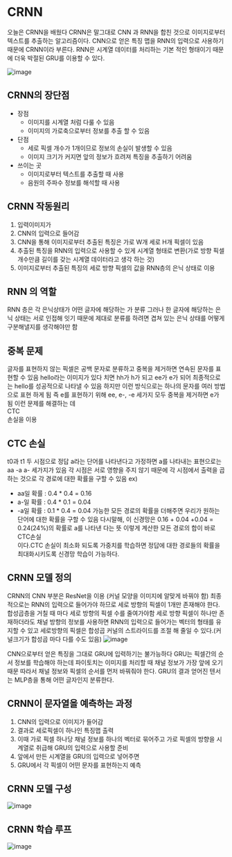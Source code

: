 # CRNN

오늘은 CRNN을 배웠다 CRNN은 말그대로 CNN 과 RNN을 합친 것으로 이미지로부터 텍스트를 추출하는 알고리즘이다.
CNN으로 얻은 특징 맵을 RNN의 입력으로 사용하기 때문에 CRNN이라 부른다. RNN은 시계열 데이터를 처리하는 기본
적인 형태이기 때문에 더욱 박절된 GRU를 이용할 수 있다.

![image](https://user-images.githubusercontent.com/115385678/214508487-f1c003f7-4232-4d29-943e-7ad93d1ffe8c.png)

## CRNN의 장단점

* 장점
  * 이미지를 시계열 처럼 다룰 수 있음
  * 이미지의 가로축으로부터 정보를 추출 할 수 있음
* 단점
  * 세로 픽셀 개수가 1개이므로 정보의 손실이 발생할 수 있음
  * 이미지 크기가 커지면 앞의 정보가 흐려져 특징을 추출하기 어려움
* 쓰이는 곳
  * 이미지로부터 텍스트를 추출할 때 사용
  * 음원의 주파수 정보를 해석할 때 사용   

## CRNN 작동원리

1. 입력이미지가
2. CNN의 입력으로 들어감
3. CNN을 통해 이미지로부터 추출된 특징은 가로 W개 세로 H개 픽셀이 있음
4. 추출된 특징을 RNN의 입력으로 사용할 수 있게 시계열 형태로 변환(가로 방향 픽셀 개수만큼 길이를 갖는 시계열 데이터라고 생각 하는 것)
5. 이미지로부터 추출된 특징의 세로 방향 픽셀의 값을 RNN층의 은닉 상태로 이용


## RNN 의 역할 

RNN 층은 각 은닉상태가 어떤 글자에 해당하는 가 분류
그러나 한 글자에 해당하는 은닉 상태는 서로 인접해 잇기 때문에 제대로 분류를 하려면 겹쳐 있는 은닉 상태를
어떻게 구분해낼지를 생각해야만 함 

## 중복 문제

글자를 표현하지 않는 픽셀은 공백 문자로 분류하고 중복을 제거하면 연속된 문자를 표현할 수 있음
hello라는 이미지가 있다 치면 hh가 h가 되고 ee가 e가 되어 최종적으로는 hello를 성공적으로 나타낼 수 있음
하지만 이런 방식으로는 하나의 문자를 여러 방법으로 표현 하게 됨 즉 e를 표현하기 위해 ee, e-, -e 세가지 모두
중복을 제거하면 e가 됨 이런 문제를 해결하는 데 <br>CTC</br> 손실을 이용

## CTC 손실

t0과 t1 두 시점으로 정답 a라는 단어를 나타낸다고 가정하면 a를 나타내는 표현으로는 aa -a a- 세가지가 있음
각 시점은 서로 영향을 주지 않기 때문에 각 시점에서 출력을 곱하는 것으로 각 경로에 대한 확률을 구할 수 있음
ex)
  * aa일 확률 : 0.4 * 0.4 = 0.16
  * a-일 확률 : 0.4 * 0.1 = 0.04
  * -a일 확률 : 0.1 * 0.4 = 0.04
가능한 모든 경로의 확률을 더해주면 우리가 원하는 단어에 대한 확률을 구할 수 있음
다시말해, 이 신경망은 0.16 + 0.04 +0.04 = 0.24(24%)의 확률로 a를 나타낸 다는 뜻
이렇게 계산한 모든 경로의 합이 바로 <br>CTC손실</br> 이다.CTC 손실이 최소화 되도록 가중치를 학습하면
정답에 대한 경로들의 확률을 최대화시키도록 신경망 학습이 가능하다.

## CRNN 모델 정의
CRNN의 CNN 부분은 ResNet을 이용 (커널 모양을 이미지에 알맞게 바꿔야 함)
최종적으로는 RNN의 입력으로 들어가야 하므로 세로 방향의 픽셀이 1개만 존재해야 한다.
합성곱층을 거칠 때 마다 세로 방향의 픽셀 수를 줄여가야함
세로 방향 픽셀이 하나만 존재하더라도 채널 방향의 정보를 사용하면 RNN의 입력으로 들어가는 벡터의 형태를
유지할 수 있고 세로방향의 픽셀은 합성곱 커널의 스트라이드를 조절 해 줄일 수 있다.(커널크기가 합성곱 마다 다를 수도 있음)
![image](https://user-images.githubusercontent.com/115385678/214510787-2a7eac1e-037e-418d-b701-2b396c0d539d.png)

CNN으로부터 얻은 특징을 그대로 GRU에 입력하기는 불가능하다 GRU는 픽셀간의 순서 정보를 학습해야 하는데 
파이토치는 이미지를 처리할 때 채널 정보가 가장 앞에 오기 때문 따라서 채널 정보와 픽셀의 순서를 먼저 바꿔줘야 한다.
GRU의 결과 얻어진 텐서는 MLP층을 통해 어떤 글자인지 분류한다.


## CRNN이 문자열을 예측하는 과정
1. CNN의 입력으로 이미지가 들어감
2. 결과로 세로픽셀이 하나인 특징맵 출력
3. 이때 가로 픽셀 하나당 채널 정보를 하나의 벡터로 묶어주고 가로 픽셀의 방향을 시계열로 취급해 GRU의 입력으로 사용할 준비
4. 앞에서 만든 시계열을 GRU의 입력으로 넣어주면
5. GRU에서 각 픽셀이 어떤 문자를 표현하는지 예측


## CRNN 모델 구성
![image](https://user-images.githubusercontent.com/115385678/214511456-04b51972-0623-4785-bc12-0c0e15dd2282.png)


## CRNN 학습 루프

![image](https://user-images.githubusercontent.com/115385678/214511735-3a4ddb70-784f-47db-aab5-0563d117031e.png)



